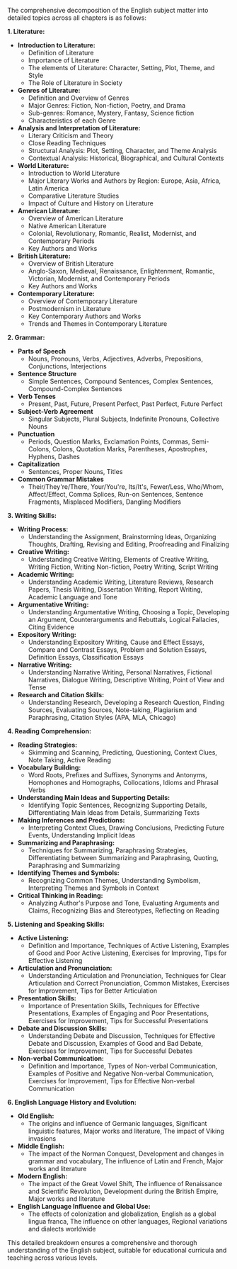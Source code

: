 The comprehensive decomposition of the English subject matter into detailed topics across all chapters is as follows:

**1. Literature:**
   - **Introduction to Literature:**
     - Definition of Literature
     - Importance of Literature
     - The elements of Literature: Character, Setting, Plot, Theme, and Style
     - The Role of Literature in Society
   - **Genres of Literature:**
     - Definition and Overview of Genres
     - Major Genres: Fiction, Non-fiction, Poetry, and Drama
     - Sub-genres: Romance, Mystery, Fantasy, Science fiction
     - Characteristics of each Genre
   - **Analysis and Interpretation of Literature:**
     - Literary Criticism and Theory
     - Close Reading Techniques
     - Structural Analysis: Plot, Setting, Character, and Theme Analysis
     - Contextual Analysis: Historical, Biographical, and Cultural Contexts
   - **World Literature:**
     - Introduction to World Literature
     - Major Literary Works and Authors by Region: Europe, Asia, Africa, Latin America
     - Comparative Literature Studies
     - Impact of Culture and History on Literature
   - **American Literature:**
     - Overview of American Literature
     - Native American Literature
     - Colonial, Revolutionary, Romantic, Realist, Modernist, and Contemporary Periods
     - Key Authors and Works
   - **British Literature:**
     - Overview of British Literature
     - Anglo-Saxon, Medieval, Renaissance, Enlightenment, Romantic, Victorian, Modernist, and Contemporary Periods
     - Key Authors and Works
   - **Contemporary Literature:**
     - Overview of Contemporary Literature
     - Postmodernism in Literature
     - Key Contemporary Authors and Works
     - Trends and Themes in Contemporary Literature

**2. Grammar:**
   - **Parts of Speech**
     - Nouns, Pronouns, Verbs, Adjectives, Adverbs, Prepositions, Conjunctions, Interjections
   - **Sentence Structure**
     - Simple Sentences, Compound Sentences, Complex Sentences, Compound-Complex Sentences
   - **Verb Tenses**
     - Present, Past, Future, Present Perfect, Past Perfect, Future Perfect
   - **Subject-Verb Agreement**
     - Singular Subjects, Plural Subjects, Indefinite Pronouns, Collective Nouns
   - **Punctuation**
     - Periods, Question Marks, Exclamation Points, Commas, Semi-Colons, Colons, Quotation Marks, Parentheses, Apostrophes, Hyphens, Dashes
   - **Capitalization**
     - Sentences, Proper Nouns, Titles
   - **Common Grammar Mistakes**
     - Their/They're/There, Your/You're, Its/It's, Fewer/Less, Who/Whom, Affect/Effect, Comma Splices, Run-on Sentences, Sentence Fragments, Misplaced Modifiers, Dangling Modifiers

**3. Writing Skills:**
   - **Writing Process:**
     - Understanding the Assignment, Brainstorming Ideas, Organizing Thoughts, Drafting, Revising and Editing, Proofreading and Finalizing
   - **Creative Writing:**
     - Understanding Creative Writing, Elements of Creative Writing, Writing Fiction, Writing Non-fiction, Poetry Writing, Script Writing
   - **Academic Writing:**
     - Understanding Academic Writing, Literature Reviews, Research Papers, Thesis Writing, Dissertation Writing, Report Writing, Academic Language and Tone
   - **Argumentative Writing:**
     - Understanding Argumentative Writing, Choosing a Topic, Developing an Argument, Counterarguments and Rebuttals, Logical Fallacies, Citing Evidence
   - **Expository Writing:**
     - Understanding Expository Writing, Cause and Effect Essays, Compare and Contrast Essays, Problem and Solution Essays, Definition Essays, Classification Essays
   - **Narrative Writing:**
     - Understanding Narrative Writing, Personal Narratives, Fictional Narratives, Dialogue Writing, Descriptive Writing, Point of View and Tense
   - **Research and Citation Skills:**
     - Understanding Research, Developing a Research Question, Finding Sources, Evaluating Sources, Note-taking, Plagiarism and Paraphrasing, Citation Styles (APA, MLA, Chicago)

**4. Reading Comprehension:**
   - **Reading Strategies:**
     - Skimming and Scanning, Predicting, Questioning, Context Clues, Note Taking, Active Reading
   - **Vocabulary Building:**
     - Word Roots, Prefixes and Suffixes, Synonyms and Antonyms, Homophones and Homographs, Collocations, Idioms and Phrasal Verbs
   - **Understanding Main Ideas and Supporting Details:**
     - Identifying Topic Sentences, Recognizing Supporting Details, Differentiating Main Ideas from Details, Summarizing Texts
   - **Making Inferences and Predictions:**
     - Interpreting Context Clues, Drawing Conclusions, Predicting Future Events, Understanding Implicit Ideas
   - **Summarizing and Paraphrasing:**
     - Techniques for Summarizing, Paraphrasing Strategies, Differentiating between Summarizing and Paraphrasing, Quoting, Paraphrasing and Summarizing
   - **Identifying Themes and Symbols:**
     - Recognizing Common Themes, Understanding Symbolism, Interpreting Themes and Symbols in Context
   - **Critical Thinking in Reading:**
     - Analyzing Author's Purpose and Tone, Evaluating Arguments and Claims, Recognizing Bias and Stereotypes, Reflecting on Reading

**5. Listening and Speaking Skills:**
   - **Active Listening:**
     - Definition and Importance, Techniques of Active Listening, Examples of Good and Poor Active Listening, Exercises for Improving, Tips for Effective Listening
   - **Articulation and Pronunciation:**
     - Understanding Articulation and Pronunciation, Techniques for Clear Articulation and Correct Pronunciation, Common Mistakes, Exercises for Improvement, Tips for Better Articulation
   - **Presentation Skills:**
     - Importance of Presentation Skills, Techniques for Effective Presentations, Examples of Engaging and Poor Presentations, Exercises for Improvement, Tips for Successful Presentations
   - **Debate and Discussion Skills:**
     - Understanding Debate and Discussion, Techniques for Effective Debate and Discussion, Examples of Good and Bad Debate, Exercises for Improvement, Tips for Successful Debates
   - **Non-verbal Communication:**
     - Definition and Importance, Types of Non-verbal Communication, Examples of Positive and Negative Non-verbal Communication, Exercises for Improvement, Tips for Effective Non-verbal Communication

**6. English Language History and Evolution:**
   - **Old English:**
     - The origins and influence of Germanic languages, Significant linguistic features, Major works and literature, The impact of Viking invasions
   - **Middle English:**
     - The impact of the Norman Conquest, Development and changes in grammar and vocabulary, The influence of Latin and French, Major works and literature
   - **Modern English:**
     - The impact of the Great Vowel Shift, The influence of Renaissance and Scientific Revolution, Development during the British Empire, Major works and literature
   - **English Language Influence and Global Use:**
     - The effects of colonization and globalization, English as a global lingua franca, The influence on other languages, Regional variations and dialects worldwide

This detailed breakdown ensures a comprehensive and thorough understanding of the English subject, suitable for educational curricula and teaching across various levels.